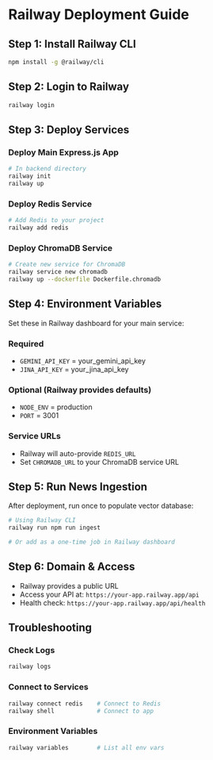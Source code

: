 # Railway Deployment Guide

## Step 1: Install Railway CLI
```bash
npm install -g @railway/cli
```

## Step 2: Login to Railway
```bash
railway login
```

## Step 3: Deploy Services

### Deploy Main Express.js App
```bash
# In backend directory
railway init
railway up
```

### Deploy Redis Service
```bash
# Add Redis to your project
railway add redis
```

### Deploy ChromaDB Service
```bash
# Create new service for ChromaDB
railway service new chromadb
railway up --dockerfile Dockerfile.chromadb
```

## Step 4: Environment Variables

Set these in Railway dashboard for your main service:

### Required
- `GEMINI_API_KEY` = your_gemini_api_key
- `JINA_API_KEY` = your_jina_api_key

### Optional (Railway provides defaults)
- `NODE_ENV` = production
- `PORT` = 3001

### Service URLs
- Railway will auto-provide `REDIS_URL`
- Set `CHROMADB_URL` to your ChromaDB service URL

## Step 5: Run News Ingestion

After deployment, run once to populate vector database:
```bash
# Using Railway CLI
railway run npm run ingest

# Or add as a one-time job in Railway dashboard
```

## Step 6: Domain & Access

- Railway provides a public URL
- Access your API at: `https://your-app.railway.app/api`
- Health check: `https://your-app.railway.app/api/health`

## Troubleshooting

### Check Logs
```bash
railway logs
```

### Connect to Services
```bash
railway connect redis    # Connect to Redis
railway shell            # Connect to app
```

### Environment Variables
```bash
railway variables        # List all env vars
```

